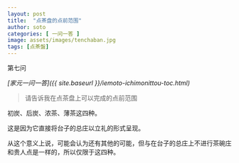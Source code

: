 ```yaml
---
layout: post
title:  "点茶盘的点前范围"
author: soto
categories: [ 一问一答 ]
image: assets/images/tenchaban.jpg
tags: [点茶盤]
---
```


第七问

*[家元一问一答]({{ site.baseurl }}/iemoto-ichimonittou-toc.html)*

> 请告诉我在点茶盘上可以完成的点前范围

初炭、后炭、浓茶、薄茶这四种。

这是因为它直接将台子的总庄以立礼的形式呈现。

从这个意义上说，可能会认为还有其他的可能，但与在台子的总庄上不进行茶碗庄和贵人点是一样的，所以仅限于这四种。
